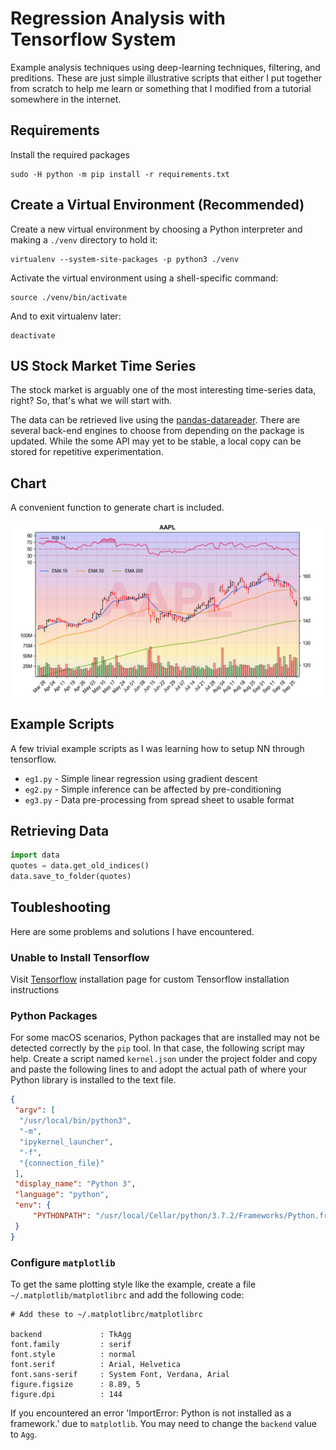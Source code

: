 Regression Analysis with Tensorflow System
===

Example analysis techniques using deep-learning techniques, filtering, and preditions. These are just simple illustrative scripts that either I put together from scratch to help me learn or something that I modified from a tutorial somewhere in the internet.

## Requirements

Install the required packages
```shell
sudo -H python -m pip install -r requirements.txt
```

## Create a Virtual Environment (Recommended)

Create a new virtual environment by choosing a Python interpreter and making a `./venv` directory to hold it:
```shell
virtualenv --system-site-packages -p python3 ./venv
```
Activate the virtual environment using a shell-specific command:
```shell
source ./venv/bin/activate
```
And to exit virtualenv later:
```shell
deactivate
```

## US Stock Market Time Series

The stock market is arguably one of the most interesting time-series data, right? So, that's what we will start with.

The data can be retrieved live using the [pandas-datareader]. There are several back-end engines to choose from depending on the package is updated. While the some API may yet to be stable, a local copy can be stored for repetitive experimentation.

## Chart

A convenient function to generate chart is included.

![chart](images/AAPL.png)

## Example Scripts

A few trivial example scripts as I was learning how to setup NN through tensorflow.

- `eg1.py` - Simple linear regression using gradient descent
- `eg2.py` - Simple inference can be affected by pre-conditioning
- `eg3.py` - Data pre-processing from spread sheet to usable format

## Retrieving Data

```python
import data
quotes = data.get_old_indices()
data.save_to_folder(quotes)
```
## Toubleshooting

Here are some problems and solutions I have encountered.

### Unable to Install Tensorflow

Visit [Tensorflow] installation page for custom Tensorflow installation instructions

### Python Packages

For some macOS scenarios, Python packages that are installed may not be detected correctly by the `pip` tool. In that case, the following script may help. Create a script named `kernel.json` under the project folder and copy and paste the following lines to and adopt the actual path of where your Python library is installed to the text file.
```json
{
 "argv": [
  "/usr/local/bin/python3",
  "-m",
  "ipykernel_launcher",
  "-f",
  "{connection_file}"
 ],
 "display_name": "Python 3",
 "language": "python",
 "env": {
     "PYTHONPATH": "/usr/local/Cellar/python/3.7.2/Frameworks/Python.framework/Versions/3.7/lib/python3.7/"
 }
}
```

### Configure `matplotlib`

To get the same plotting style like the example, create a file `~/.matplotlib/matplotlibrc` and add the following code:
```
# Add these to ~/.matplotlibrc/matplotlibrc

backend             : TkAgg
font.family         : serif
font.style          : normal
font.serif          : Arial, Helvetica
font.sans-serif     : System Font, Verdana, Arial
figure.figsize      : 8.89, 5
figure.dpi          : 144

```
If you encountered an error 'ImportError: Python is not installed as a framework.' due to `matplotlib`. You may need to change the `backend` value to `Agg`.

[pandas-datareader]:https://pandas-datareader.readthedocs.io/en/latest/
[TensorFlow]: https://www.tensorflow.org/install/pip
